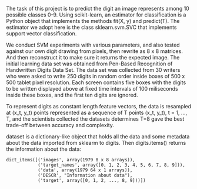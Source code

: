 The task of this project is to predict the digit an image represents among 10 possible classes 0-9. Using scikit-learn, an estimator for classification is a Python object that implements the methods fit(X, y) and predict(T). The estimator we adopt here is the class sklearn.svm.SVC that implements support vector classification. 

We conduct SVM experiments with various parameters, and also tested against our own digit drawing from pixels, then rewrite as 8 x 8 matrices. And then reconstruct it to make sure it returns the expected image. The initial learning data set was obtained from Pen-Based Recognition of Handwritten Digits Data Set. The data set was collected from 30 writers who were asked to write 250 digits in random order inside boxes of 500 x 500 tablet pixel resolution. Each screen contains five boxes with the digits to be written displayed above at fixed time intervals of 100 miliseconds inside these boxes, and the first ten digits are ignored.

To represent digits as constant length feature vectors, the data is resampled at (x_t, y_t) points represented as a sequence of T points (x_t, y_t), t = 1, ..., T, and the scientists collected the datasets determines T=8 gave the best trade-off between accuracy and complexity.

dataset is a dictionary-like object that holds all the data and some metadata about the data imported from sklearm to digits. Then digits.items() returns the information about the data:

    dict_items([('images', array(1979 8 x 8 arrays)), 
                ('target_names', array([0, 1, 2, 3, 4, 5, 6, 7, 8, 9])),
                ('data', array(1979 64 x 1 arrays)), 
                ('DESCR', "Information about data"), 
                ('target', array([0, 1, 2, ..., 8, 9]))])
